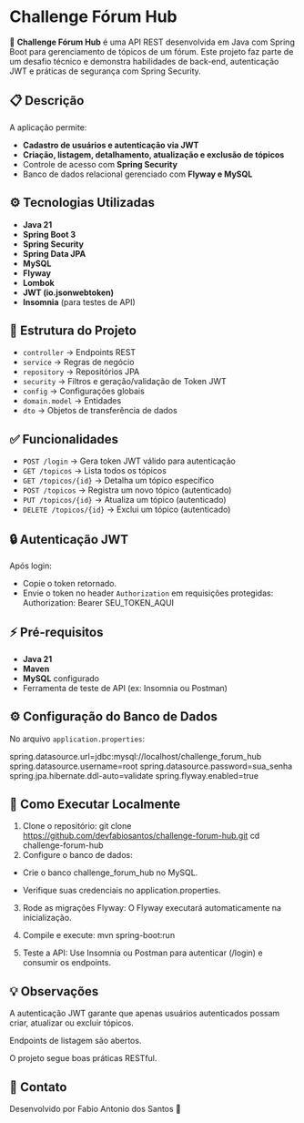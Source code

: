 # Challenge Fórum Hub

🚀 **Challenge Fórum Hub** é uma API REST desenvolvida em Java com Spring Boot para gerenciamento de tópicos de um fórum. Este projeto faz parte de um desafio técnico e demonstra habilidades de back-end, autenticação JWT e práticas de segurança com Spring Security.

## 📋 Descrição

A aplicação permite:
- **Cadastro de usuários e autenticação via JWT**
- **Criação, listagem, detalhamento, atualização e exclusão de tópicos**
- Controle de acesso com **Spring Security**
- Banco de dados relacional gerenciado com **Flyway e MySQL**

## ⚙️ Tecnologias Utilizadas

- **Java 21**
- **Spring Boot 3**
- **Spring Security**
- **Spring Data JPA**
- **MySQL**
- **Flyway**
- **Lombok**
- **JWT (io.jsonwebtoken)**
- **Insomnia** (para testes de API)

## 📁 Estrutura do Projeto

- `controller` → Endpoints REST
- `service` → Regras de negócio
- `repository` → Repositórios JPA
- `security` → Filtros e geração/validação de Token JWT
- `config` → Configurações globais
- `domain.model` → Entidades
- `dto` → Objetos de transferência de dados

## ✅ Funcionalidades

- `POST /login` → Gera token JWT válido para autenticação
- `GET /topicos` → Lista todos os tópicos
- `GET /topicos/{id}` → Detalha um tópico específico
- `POST /topicos` → Registra um novo tópico (autenticado)
- `PUT /topicos/{id}` → Atualiza um tópico (autenticado)
- `DELETE /topicos/{id}` → Exclui um tópico (autenticado)

## 🔒 Autenticação JWT

Após login:
- Copie o token retornado.
- Envie o token no header `Authorization` em requisições protegidas:
  Authorization: Bearer SEU_TOKEN_AQUI


## ⚡ Pré-requisitos

- **Java 21**
- **Maven**
- **MySQL** configurado
- Ferramenta de teste de API (ex: Insomnia ou Postman)

## ⚙️ Configuração do Banco de Dados

No arquivo `application.properties`:

spring.datasource.url=jdbc:mysql://localhost/challenge_forum_hub
spring.datasource.username=root
spring.datasource.password=sua_senha
spring.jpa.hibernate.ddl-auto=validate
spring.flyway.enabled=true

## 🏃 Como Executar Localmente
1. Clone o repositório:
git clone https://github.com/devfabiosantos/challenge-forum-hub.git
cd challenge-forum-hub
2. Configure o banco de dados:
* Crie o banco challenge_forum_hub no MySQL.

* Verifique suas credenciais no application.properties.

3. Rode as migrações Flyway:
O Flyway executará automaticamente na inicialização.

4. Compile e execute:
   mvn spring-boot:run
5. Teste a API:
Use Insomnia ou Postman para autenticar (/login) e consumir os endpoints.
## 💡 Observações
   A autenticação JWT garante que apenas usuários autenticados possam criar, atualizar ou excluir tópicos.

Endpoints de listagem são abertos.

O projeto segue boas práticas RESTful.

## 🤝 Contato
Desenvolvido por Fabio Antonio dos Santos 🚀